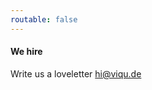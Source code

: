```yaml
---
routable: false
---
```


#### We hire

Write us a loveletter 
<i class="fa fa-envelope "></i> hi@viqu.de

<!--- To **reorder** things in the sidebar you need to modify the `partials/sidebar.html.twig` template file. -->




